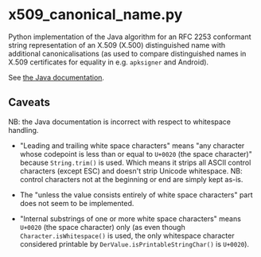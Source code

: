 # x509_canonical_name.py

Python implementation of the Java algorithm for an RFC 2253 conformant string
representation of an X.509 (X.500) distinguished name with additional
canonicalisations (as used to compare distinguished names in X.509 certificates
for equality in e.g. `apksigner` and Android).

See [the Java documentation](https://docs.oracle.com/en/java/javase/21/docs/api/java.base/javax/security/auth/x500/X500Principal.html#getName%28java.lang.String%29).

## Caveats

NB: the Java documentation is incorrect with respect to whitespace handling.

* "Leading and trailing white space characters" means "any character whose
  codepoint is less than or equal to `U+0020` (the space character)" because
  `String.trim()` is used.  Which means it strips all ASCII control characters
  (except ESC) and doesn't strip Unicode whitespace.  NB: control characters not
  at the beginning or end are simply kept as-is.

* The "unless the value consists entirely of white space characters" part does
  not seem to be implemented.

* "Internal substrings of one or more white space characters" means `U+0020`
  (the space character) only (as even though `Character.isWhitespace()` is used,
  the only whitespace character considered printable by
  `DerValue.isPrintableStringChar()` is `U+0020`).
